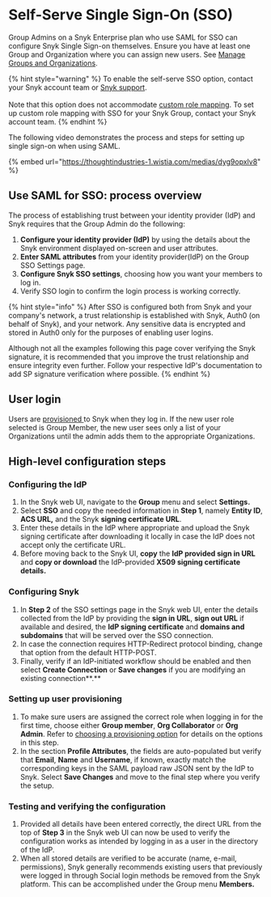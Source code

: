 # Self-Serve Single Sign-On (SSO)

Group Admins on a Snyk Enterprise plan who use SAML for SSO can configure Snyk Single Sign-on themselves. Ensure you have at least one Group and Organization where you can assign new users. See [Manage Groups and Organizations](../../../snyk-admin/manage-groups-and-organizations/).

{% hint style="warning" %}
To enable the self-serve SSO option, contact your Snyk account team or [Snyk support](https://support.snyk.io/hc/en-us).\
\
Note that this option does not accommodate [custom role mapping](../custom-mapping-option/). To set up custom role mapping with SSO for your Snyk Group, contact your Snyk account team.
{% endhint %}

The following video demonstrates the process and steps for setting up single sign-on when using SAML.

{% embed url="https://thoughtindustries-1.wistia.com/medias/dyg9opxlv8" %}

## Use SAML for SSO: process overview

The process of establishing trust between your identity provider (IdP) and Snyk requires that the Group Admin do the following:

1. **Configure your identity provider (IdP)** by using the details about the Snyk environment displayed on-screen and user attributes.
2. **Enter SAML attributes** from your identity provider(IdP) on the Group SSO Settings page.
3. **Configure Snyk SSO settings**, choosing how you want your members to log in.
4. Verify SSO login to confirm the login process is working correctly.

{% hint style="info" %}
After SSO is configured both from Snyk and your company's network, a trust relationship is established with Snyk, Auth0 (on behalf of Snyk), and your network. Any sensitive data is encrypted and stored in Auth0 only for the purposes of enabling user logins.

Although not all the examples following this page cover verifying the Snyk signature, it is recommended that you improve the trust relationship and ensure integrity even further. Follow your respective IdP's documentation to add SP signature verification where possible.
{% endhint %}

## **User login**

Users are [provisioned ](../choose-a-provisioning-option.md)to Snyk when they log in. If the new user role selected is Group Member, the new user sees only a list of your Organizations until the admin adds them to the appropriate Organizations.

## High-level configuration steps

### **Configuring the IdP**

1. In the Snyk web UI, navigate to the **Group** menu and select **Settings.**
2. Select **SSO** and copy the needed information in **Step 1**, namely **Entity ID**, **ACS URL,** and the Snyk **signing certificate URL**.
3. Enter these details in the IdP where appropriate and upload the Snyk signing certificate after downloading it locally in case the IdP does not accept only the certificate URL.
4. Before moving back to the Snyk UI, **copy** the **IdP provided sign in URL** and **copy or download** the IdP-provided **X509 signing certificate details.**

### **Configuring Snyk**

1. In **Step 2** of the SSO settings page in the Snyk web UI, enter the details collected from the IdP by providing the **sign in URL**, **sign out URL** if available and desired, the **IdP signing certificate** and **domains and subdomains** that will be served over the SSO connection.&#x20;
2. In case the connection requires HTTP-Redirect protocol binding, change that option from the default HTTP-POST.&#x20;
3. Finally, verify if an IdP-initiated workflow should be enabled and then select **Create Connection** or **Save changes** if you are modifying an existing connection**.**

### **Setting up user provisioning**

1. To make sure users are assigned the correct role when logging in for the first time, choose either **Group member**, **Org Collaborator** or **Org Admin**. Refer to [choosing a provisioning option](../choose-a-provisioning-option.md) for details on the options in this step.
2. In the section **Profile Attributes**, the fields are auto-populated but verify that **Email**, **Name** and **Username**, if known, exactly match the corresponding keys in the SAML payload raw JSON sent by the IdP to Snyk. Select **Save Changes** and move to the final step where you verify the setup.

### **Testing and verifying the configuration**

1. Provided all details have been entered correctly, the direct URL from the top of **Step 3** in the Snyk web UI can now be used to verify the configuration works as intended by logging in as a user in the directory of the IdP.
2. When all stored details are verified to be accurate (name, e-mail, permissions), Snyk generally recommends existing users that previously were logged in through Social login methods be removed from the Snyk platform. This can be accomplished under the Group menu **Members.**
